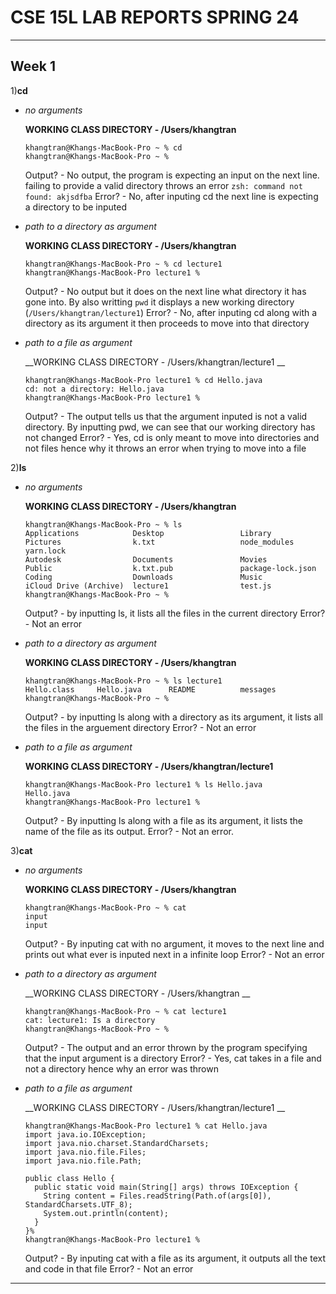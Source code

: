 # CSE 15L LAB REPORTS SPRING 24

---
## Week 1

1)__cd__
  
  * _no arguments_
  
    __WORKING CLASS DIRECTORY - /Users/khangtran__
    
    ```
    khangtran@Khangs-MacBook-Pro ~ % cd
    khangtran@Khangs-MacBook-Pro ~ % 
    ``` 
    Output? - No output, the program is expecting an input on the next line. failing to provide a valid directory throws an error `zsh: command not found: akjsdfba`
    Error? - No, after inputing cd the next line is expecting a directory to be inputed
  
  * _path to a directory as argument_
  
    __WORKING CLASS DIRECTORY - /Users/khangtran__
    
    ```
    khangtran@Khangs-MacBook-Pro ~ % cd lecture1
    khangtran@Khangs-MacBook-Pro lecture1 % 
    ```
    Output? - No output but it does on the next line what directory it has gone into. By also writting `pwd` it displays a new working directory (`/Users/khangtran/lecture1`)
    Error? - No, after inputing cd along with a directory as its argument it then proceeds to move into that directory
  
  * _path to a file as argument_
  
    __WORKING CLASS DIRECTORY - /Users/khangtran/lecture1 __
    
    ```
    khangtran@Khangs-MacBook-Pro lecture1 % cd Hello.java
    cd: not a directory: Hello.java
    khangtran@Khangs-MacBook-Pro lecture1 % 
    ``` 
    Output? - The output tells us that the argument inputed is not a valid directory. By inputting pwd, we can see that our working directory has not changed
    Error? - Yes, cd is only meant to move into directories and not files hence why it throws an error when trying to move into a file

2)__ls__
  
  * _no arguments_
  
    __WORKING CLASS DIRECTORY - /Users/khangtran__
    
    ```
    khangtran@Khangs-MacBook-Pro ~ % ls
    Applications            Desktop                 Library                 Pictures                k.txt                   node_modules            yarn.lock
    Autodesk                Documents               Movies                  Public                  k.txt.pub               package-lock.json
    Coding                  Downloads               Music                   iCloud Drive (Archive)  lecture1                test.js
    khangtran@Khangs-MacBook-Pro ~ % 
    ``` 
    Output? - by inputting ls, it lists all the files in the current directory
    Error? - Not an error
  
  * _path to a directory as argument_
  
    __WORKING CLASS DIRECTORY - /Users/khangtran__
    
    ```
    khangtran@Khangs-MacBook-Pro ~ % ls lecture1 
    Hello.class     Hello.java      README          messages
    khangtran@Khangs-MacBook-Pro ~ % 
    ``` 
    Output? - by inputting ls along with a directory as its argument, it lists all the files in the arguement directory
    Error? -  Not an error
  
  * _path to a file as argument_
  
    __WORKING CLASS DIRECTORY - /Users/khangtran/lecture1__
    
    ```
    khangtran@Khangs-MacBook-Pro lecture1 % ls Hello.java
    Hello.java
    khangtran@Khangs-MacBook-Pro lecture1 % 
    ``` 
    Output? - By inputting ls along with a file as its argument, it lists the name of the file as its output.
    Error? - Not an error.

3)__cat__
  
  * _no arguments_
  
    __WORKING CLASS DIRECTORY - /Users/khangtran__
    
    ```
    khangtran@Khangs-MacBook-Pro ~ % cat
    input
    input
    ``` 
    Output? - By inputing cat with no argument, it moves to the next line and prints out what ever is inputed next in a infinite loop
    Error? - Not an error
  
  * _path to a directory as argument_
  
    __WORKING CLASS DIRECTORY - /Users/khangtran __
    
    ```
    khangtran@Khangs-MacBook-Pro ~ % cat lecture1 
    cat: lecture1: Is a directory
    khangtran@Khangs-MacBook-Pro ~ % 
    ``` 
    Output? - The output and an error thrown by the program specifying that the input argument is a directory
    Error? - Yes, cat takes in a file and not a directory hence why an error was thrown
  
  * _path to a file as argument_
  
    __WORKING CLASS DIRECTORY - /Users/khangtran/lecture1 __
    
    ```
    khangtran@Khangs-MacBook-Pro lecture1 % cat Hello.java
    import java.io.IOException;
    import java.nio.charset.StandardCharsets;
    import java.nio.file.Files;
    import java.nio.file.Path;
    
    public class Hello {
      public static void main(String[] args) throws IOException {
        String content = Files.readString(Path.of(args[0]), StandardCharsets.UTF_8);    
        System.out.println(content);
      }
    }%                                                                                                                                                                              
    khangtran@Khangs-MacBook-Pro lecture1 % 
    ``` 
    Output? - By inputing cat with a file as its argument, it outputs all the text and code in that file
    Error? - Not an error
---
